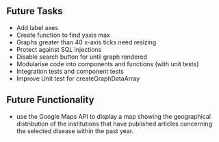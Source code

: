 ## Future Tasks
-	Add label axes 
-	Create function to find yaxis max
-	Graphs greater than 40 x-axis ticks need resizing
-	Protect against SQL injections
-	Disable search button for until graph rendered
-	Modularise code into components and functions (with unit tests)
-	Integration tests and component tests
-	Improve Unit test for createGraphDataArray

## Future Functionality
- use the Google Maps API to display a map showing the geographical distribution of the institutions that have published articles concerning the selected disease within the past year.
